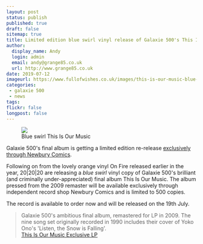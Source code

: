 ```yaml
---
layout: post
status: publish
published: true
draft: false
sitemap: true
title: Limited edition blue swirl vinyl release of Galaxie 500's This Is Our Music
author:
  display_name: Andy
  login: admin
  email: andy@grange85.co.uk
  url: http://www.grange85.co.uk
date: 2019-07-12
imageurl: https://www.fullofwishes.co.uk/images/this-is-our-music-blue-swirl-vinyl.jpg
categories:
 - galaxie 500
 - news
tags:
flickr: false
longpost: false
---
```

<div class="col-md-6 pull-right"><figure><img src="{{site.baseurl}}/images/this-is-our-music-blue-swirl-vinyl.jpg" class="img-responsive" /><figcaption>Blue swirl This Is Our Music</figcaption></figure></div>
<p class="lead">Galaxie 500's final album is getting a limited edition re-release <a href="https://www.newburycomics.com/products/galaxie_500-this_is_our_music_exclusive_lp?variant=28691601784937">exclusively through Newbury Comics</a>.</p>

Following on from the lovely orange vinyl On Fire released earlier in the year, 20\|20\|20 are releasing a _blue swirl_ vinyl copy of Galaxie 500's brilliant (and criminally under-appreciated) final album This Is Our Music. The album pressed from the 2009 remaster will be available exclusively through independent record shop Newbury Comics and is limited to 500 copies.

The record is available to order now and will be released on the 19th July.

<blockquote>
  Galaxie 500's ambitious final album, remastered for LP in 2009. The nine song set originally recorded in 1990 includes their cover of Yoko Ono's 'Listen, the Snow is Falling'.
  <footer><a href="https://www.newburycomics.com/products/galaxie_500-this_is_our_music_exclusive_lp?variant=28691601784937">This Is Our Music Exclusive LP</a></footer>
</blockquote>

